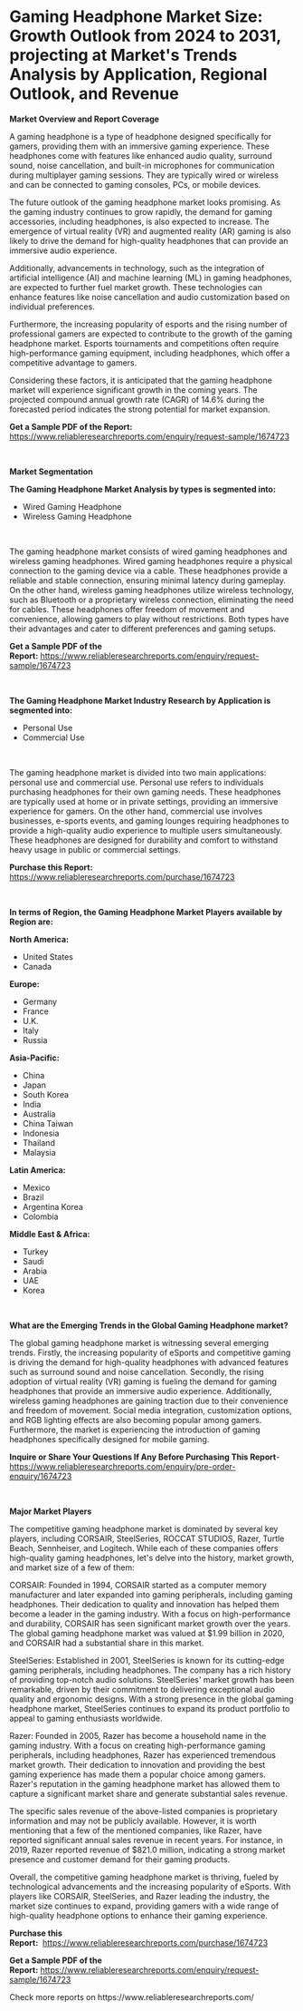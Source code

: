 <p><h1>Gaming Headphone Market Size: Growth Outlook from 2024 to 2031, projecting at Market's Trends Analysis by Application, Regional Outlook, and Revenue</h1></p><p><strong>Market Overview and Report Coverage</strong></p>
<p><p>A gaming headphone is a type of headphone designed specifically for gamers, providing them with an immersive gaming experience. These headphones come with features like enhanced audio quality, surround sound, noise cancellation, and built-in microphones for communication during multiplayer gaming sessions. They are typically wired or wireless and can be connected to gaming consoles, PCs, or mobile devices.</p><p>The future outlook of the gaming headphone market looks promising. As the gaming industry continues to grow rapidly, the demand for gaming accessories, including headphones, is also expected to increase. The emergence of virtual reality (VR) and augmented reality (AR) gaming is also likely to drive the demand for high-quality headphones that can provide an immersive audio experience.</p><p>Additionally, advancements in technology, such as the integration of artificial intelligence (AI) and machine learning (ML) in gaming headphones, are expected to further fuel market growth. These technologies can enhance features like noise cancellation and audio customization based on individual preferences.</p><p>Furthermore, the increasing popularity of esports and the rising number of professional gamers are expected to contribute to the growth of the gaming headphone market. Esports tournaments and competitions often require high-performance gaming equipment, including headphones, which offer a competitive advantage to gamers.</p><p>Considering these factors, it is anticipated that the gaming headphone market will experience significant growth in the coming years. The projected compound annual growth rate (CAGR) of 14.6% during the forecasted period indicates the strong potential for market expansion.</p></p>
<p><strong>Get a Sample PDF of the Report:</strong> <a href="https://www.reliableresearchreports.com/enquiry/request-sample/1674723">https://www.reliableresearchreports.com/enquiry/request-sample/1674723</a></p>
<p>&nbsp;</p>
<p><strong>Market Segmentation</strong></p>
<p><strong>The Gaming Headphone Market Analysis by types is segmented into:</strong></p>
<p><ul><li>Wired Gaming Headphone</li><li>Wireless Gaming Headphone</li></ul></p>
<p>&nbsp;</p>
<p><p>The gaming headphone market consists of wired gaming headphones and wireless gaming headphones. Wired gaming headphones require a physical connection to the gaming device via a cable. These headphones provide a reliable and stable connection, ensuring minimal latency during gameplay. On the other hand, wireless gaming headphones utilize wireless technology, such as Bluetooth or a proprietary wireless connection, eliminating the need for cables. These headphones offer freedom of movement and convenience, allowing gamers to play without restrictions. Both types have their advantages and cater to different preferences and gaming setups.</p></p>
<p><strong>Get a Sample PDF of the Report:</strong>&nbsp;<a href="https://www.reliableresearchreports.com/enquiry/request-sample/1674723">https://www.reliableresearchreports.com/enquiry/request-sample/1674723</a></p>
<p>&nbsp;</p>
<p><strong>The Gaming Headphone Market Industry Research by Application is segmented into:</strong></p>
<p><ul><li>Personal Use</li><li>Commercial Use</li></ul></p>
<p>&nbsp;</p>
<p><p>The gaming headphone market is divided into two main applications: personal use and commercial use. Personal use refers to individuals purchasing headphones for their own gaming needs. These headphones are typically used at home or in private settings, providing an immersive experience for gamers. On the other hand, commercial use involves businesses, e-sports events, and gaming lounges requiring headphones to provide a high-quality audio experience to multiple users simultaneously. These headphones are designed for durability and comfort to withstand heavy usage in public or commercial settings.</p></p>
<p><strong>Purchase this Report:</strong>&nbsp; <a href="https://www.reliableresearchreports.com/purchase/1674723">https://www.reliableresearchreports.com/purchase/1674723</a></p>
<p>&nbsp;</p>
<p><strong>In terms of Region, the Gaming Headphone Market Players available by Region are:</strong></p>
<p>
    <p> <strong> North America: </strong>
        <ul>
            <li>United States</li>
            <li>Canada</li>
        </ul>
        </p> 
    <p> <strong> Europe: </strong>
        <ul>
            <li>Germany</li>
            <li>France</li>
            <li>U.K.</li>
            <li>Italy</li>
            <li>Russia</li>
        </ul>
        </p> 
    <p> <strong> Asia-Pacific: </strong>
        <ul>
            <li>China</li>
            <li>Japan</li>
            <li>South Korea</li>
            <li>India</li>
            <li>Australia</li>
            <li>China Taiwan</li>
            <li>Indonesia</li>
            <li>Thailand</li>
            <li>Malaysia</li>
        </ul>
        </p> 
    <p> <strong> Latin America: </strong>
        <ul>
            <li>Mexico</li>
            <li>Brazil</li>
            <li>Argentina Korea</li>
            <li>Colombia</li>
        </ul>
        </p> 
    <p> <strong> Middle East & Africa: </strong>
        <ul>
            <li>Turkey</li>
            <li>Saudi</li>
            <li>Arabia</li>
            <li>UAE</li>
            <li>Korea</li>
        </ul>
    </p>
    </p>
<p>&nbsp;</p>
<p><strong>What are the Emerging Trends in the Global Gaming Headphone market?</strong></p>
<p><p>The global gaming headphone market is witnessing several emerging trends. Firstly, the increasing popularity of eSports and competitive gaming is driving the demand for high-quality headphones with advanced features such as surround sound and noise cancellation. Secondly, the rising adoption of virtual reality (VR) gaming is fueling the demand for gaming headphones that provide an immersive audio experience. Additionally, wireless gaming headphones are gaining traction due to their convenience and freedom of movement. Social media integration, customization options, and RGB lighting effects are also becoming popular among gamers. Furthermore, the market is experiencing the introduction of gaming headphones specifically designed for mobile gaming.</p></p>
<p><strong>Inquire or Share Your Questions If Any Before Purchasing This Report</strong>- <a href="https://www.reliableresearchreports.com/enquiry/pre-order-enquiry/1674723">https://www.reliableresearchreports.com/enquiry/pre-order-enquiry/1674723</a></p>
<p>&nbsp;</p>
<p><strong>Major Market Players</strong></p>
<p><p>The competitive gaming headphone market is dominated by several key players, including CORSAIR, SteelSeries, ROCCAT STUDIOS, Razer, Turtle Beach, Sennheiser, and Logitech. While each of these companies offers high-quality gaming headphones, let's delve into the history, market growth, and market size of a few of them:</p><p>CORSAIR: Founded in 1994, CORSAIR started as a computer memory manufacturer and later expanded into gaming peripherals, including gaming headphones. Their dedication to quality and innovation has helped them become a leader in the gaming industry. With a focus on high-performance and durability, CORSAIR has seen significant market growth over the years. The global gaming headphone market was valued at $1.99 billion in 2020, and CORSAIR had a substantial share in this market.</p><p>SteelSeries: Established in 2001, SteelSeries is known for its cutting-edge gaming peripherals, including headphones. The company has a rich history of providing top-notch audio solutions. SteelSeries' market growth has been remarkable, driven by their commitment to delivering exceptional audio quality and ergonomic designs. With a strong presence in the global gaming headphone market, SteelSeries continues to expand its product portfolio to appeal to gaming enthusiasts worldwide.</p><p>Razer: Founded in 2005, Razer has become a household name in the gaming industry. With a focus on creating high-performance gaming peripherals, including headphones, Razer has experienced tremendous market growth. Their dedication to innovation and providing the best gaming experience has made them a popular choice among gamers. Razer's reputation in the gaming headphone market has allowed them to capture a significant market share and generate substantial sales revenue.</p><p>The specific sales revenue of the above-listed companies is proprietary information and may not be publicly available. However, it is worth mentioning that a few of the mentioned companies, like Razer, have reported significant annual sales revenue in recent years. For instance, in 2019, Razer reported revenue of $821.0 million, indicating a strong market presence and customer demand for their gaming products.</p><p>Overall, the competitive gaming headphone market is thriving, fueled by technological advancements and the increasing popularity of eSports. With players like CORSAIR, SteelSeries, and Razer leading the industry, the market size continues to expand, providing gamers with a wide range of high-quality headphone options to enhance their gaming experience.</p></p>
<p><strong>Purchase this Report:</strong>&nbsp;&nbsp;<a href="https://www.reliableresearchreports.com/purchase/1674723">https://www.reliableresearchreports.com/purchase/1674723</a></p>
<p></p>
<p><strong>Get a Sample PDF of the Report:</strong>&nbsp;<a href="https://www.reliableresearchreports.com/enquiry/request-sample/1674723">https://www.reliableresearchreports.com/enquiry/request-sample/1674723</a></p>
<p>Check more reports on https://www.reliableresearchreports.com/</p>